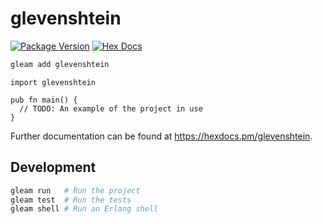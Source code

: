 # glevenshtein

[![Package Version](https://img.shields.io/hexpm/v/glevenshtein)](https://hex.pm/packages/glevenshtein)
[![Hex Docs](https://img.shields.io/badge/hex-docs-ffaff3)](https://hexdocs.pm/glevenshtein/)

```sh
gleam add glevenshtein
```
```gleam
import glevenshtein

pub fn main() {
  // TODO: An example of the project in use
}
```

Further documentation can be found at <https://hexdocs.pm/glevenshtein>.

## Development

```sh
gleam run   # Run the project
gleam test  # Run the tests
gleam shell # Run an Erlang shell
```
